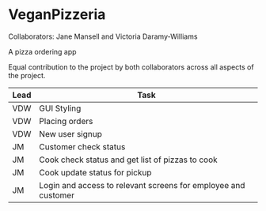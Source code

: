 # VeganPizzeria

Collaborators: Jane Mansell and Victoria Daramy-Williams

A pizza ordering app

Equal contribution to the project by both collaborators across all aspects of the project.

Lead |	Task
---- | --------------------------------------------------------------
VDW	|  GUI Styling
VDW	|  Placing orders
VDW	|  New user signup
JM	|  Customer check status
JM	|  Cook check status and get list of pizzas to cook
JM	|  Cook update status for pickup
JM	|  Login and access to relevant screens for employee and customer



